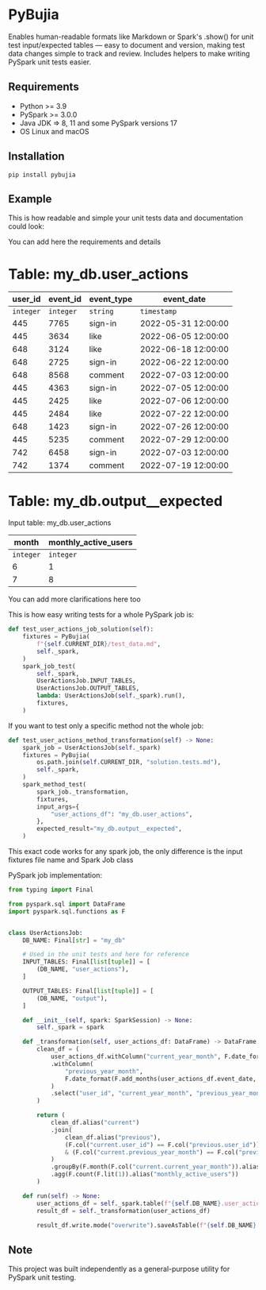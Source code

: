 # PyBujia

Enables human-readable formats like Markdown or Spark's .show() for unit test input/expected tables — easy to document and version, making test data changes simple to track and review.
Includes helpers to make writing PySpark unit tests easier.

## Requirements

- Python >= 3.9
- PySpark >= 3.0.0
- Java JDK => 8, 11 and some PySpark versions 17
- OS Linux and macOS

## Installation

```
pip install pybujia
```

## Example

This is how readable and simple your unit tests data and documentation could look:

You can add here the requirements and details

# Table: my_db.user_actions

| user_id | event_id | event_type | event_date          |
| ------- | -------- | ---------- | ------------------- |
|`integer`|`integer` |`string`    |`timestamp`          |
| 445     | 7765     | sign-in    | 2022-05-31 12:00:00 |
| 445     | 3634     | like       | 2022-06-05 12:00:00 |
| 648     | 3124     | like       | 2022-06-18 12:00:00 |
| 648     | 2725     | sign-in    | 2022-06-22 12:00:00 |
| 648     | 8568     | comment    | 2022-07-03 12:00:00 |
| 445     | 4363     | sign-in    | 2022-07-05 12:00:00 |
| 445     | 2425     | like       | 2022-07-06 12:00:00 |
| 445     | 2484     | like       | 2022-07-22 12:00:00 |
| 648     | 1423     | sign-in    | 2022-07-26 12:00:00 |
| 445     | 5235     | comment    | 2022-07-29 12:00:00 |
| 742     | 6458     | sign-in    | 2022-07-03 12:00:00 |
| 742     | 1374     | comment    | 2022-07-19 12:00:00 |


# Table: my_db.output__expected

Input table: my_db.user_actions

| month   | monthly_active_users |
| ------- | -------------------- |
|`integer`|`integer`             |
| 6       | 1                    |
| 7       | 8                    |


You can add more clarifications here too

This is how easy writing tests for a whole PySpark job is:

```python
def test_user_actions_job_solution(self):
    fixtures = PyBujia(
        f"{self.CURRENT_DIR}/test_data.md",
        self._spark,
    )
    spark_job_test(
        self._spark,
        UserActionsJob.INPUT_TABLES,
        UserActionsJob.OUTPUT_TABLES,
        lambda: UserActionsJob(self._spark).run(),
        fixtures,
    )
```

If you want to test only a specific method not the whole job:

```python
def test_user_actions_method_transformation(self) -> None:
    spark_job = UserActionsJob(self._spark)
    fixtures = PyBujia(
        os.path.join(self.CURRENT_DIR, "solution.tests.md"),
        self._spark,
    )
    spark_method_test(
        spark_job._transformation,
        fixtures,
        input_args={
            "user_actions_df": "my_db.user_actions",
        },
        expected_result="my_db.output__expected",
    )
```

This exact code works for any spark job, the only difference is the input fixtures file name and Spark Job class

PySpark job implementation:

```python
from typing import Final

from pyspark.sql import DataFrame
import pyspark.sql.functions as F


class UserActionsJob:
    DB_NAME: Final[str] = "my_db"

    # Used in the unit tests and here for reference
    INPUT_TABLES: Final[list[tuple]] = [
        (DB_NAME, "user_actions"),
    ]

    OUTPUT_TABLES: Final[list[tuple]] = [
        (DB_NAME, "output"),
    ]

    def __init__(self, spark: SparkSession) -> None:
        self._spark = spark

    def _transformation(self, user_actions_df: DataFrame) -> DataFrame:
        clean_df = (
            user_actions_df.withColumn("current_year_month", F.date_format("event_date", "yyyy-MM"))
            .withColumn(
                "previous_year_month",
                F.date_format(F.add_months(user_actions_df.event_date, -1), "yyyy-MM"),
            )
            .select("user_id", "current_year_month", "previous_year_month")
        )

        return (
            clean_df.alias("current")
            .join(
                clean_df.alias("previous"),
                (F.col("current.user_id") == F.col("previous.user_id"))
                & (F.col("current.previous_year_month") == F.col("previous.current_year_month")),
            )
            .groupBy(F.month(F.col("current.current_year_month")).alias("month"))
            .agg(F.count(F.lit(1)).alias("monthly_active_users"))
        )

    def run(self) -> None:
        user_actions_df = self._spark.table(f"{self.DB_NAME}.user_actions")
        result_df = self._transformation(user_actions_df)

        result_df.write.mode("overwrite").saveAsTable(f"{self.DB_NAME}.output")
```

## Note

This project was built independently as a general-purpose utility for PySpark unit testing.
